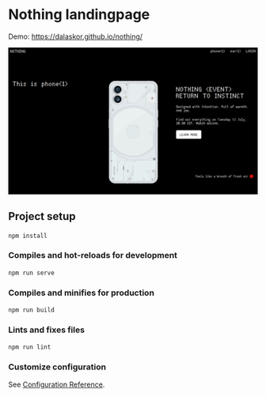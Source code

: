 # Nothing landingpage

Demo: https://dalaskor.github.io/nothing/

![Preview](https://github.com/Dalaskor/nothing/blob/master/src/assets/Preview.png?raw=true)

## Project setup
```
npm install
```

### Compiles and hot-reloads for development
```
npm run serve
```

### Compiles and minifies for production
```
npm run build
```

### Lints and fixes files
```
npm run lint
```

### Customize configuration
See [Configuration Reference](https://cli.vuejs.org/config/).
